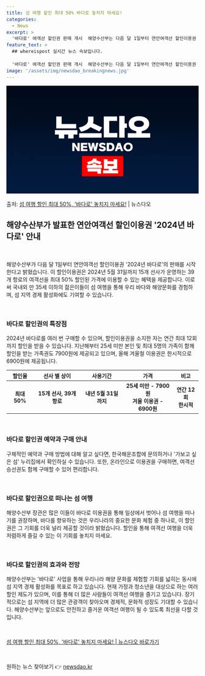 ```yaml
---
title: 섬 여행 할인 최대 50% 바다로 놓치지 마세요!
categories:
  - News
excerpt: >
  '바다로' 여객선 할인권 판매 개시  해양수산부는 다음 달 1일부터 연안여객선 할인이용권 '2024년 바다로…
feature_text: >
  ## whereispost 실시간 뉴스 속보입니다.

  '바다로' 여객선 할인권 판매 개시  해양수산부는 다음 달 1일부터 연안여객선 할인이용권 '2024년 바다로…
image: '/assets/img/newsdao_breakingnews.jpg'
---
```


![뉴스다오 속보](/assets/img/newsdao_breakingnews.jpg)

<p>출처: <a href="https://newsdao.kr/4006" rel="dofollow">섬 여행 할인 최대 50%, '바다로' 놓치지 마세요!</a> | 뉴스다오</p>

<h2 data-ke-size="size26">해양수산부가 발표한 연안여객선 할인이용권 '2024년 바다로' 안내</h2>
<p data-ke-size="size16">&nbsp;</p>
해양수산부가 다음 달 1일부터 연안여객선 할인이용권 '2024년 바다로'의 판매를 시작한다고 밝혔습니다. 이 할인이용권은 2024년 5월 31일까지 15개 선사가 운영하는 39개 항로의 여객선을 최대 50% 할인된 가격에 이용할 수 있는 혜택을 제공합니다. 이로써 국내외 만 35세 이하의 젊은이들이 섬 여행을 통해 우리 바다와 해양문화를 경험하며, 섬 지역 경제 활성화에도 기여할 수 있습니다.
<p data-ke-size="size16">&nbsp;</p>
<h3>바다로 할인권의 특장점</h3>
<p data-ke-size="size16">2024년 바다로를 여러 번 구매할 수 있으며, 할인이용권을 소지한 자는 연간 최대 12회까지 할인을 받을 수 있습니다. 지난해부터 25세 미만 본인 및 최대 5명의 가족이 함께 할인을 받는 가족권도 7900원에 제공되고 있으며, 올해 겨울철 이용권은 한시적으로 6900원에 제공됩니다.</p>
<table>
<thead>
<tr>
<th>할인율</th>
<th>선사 별 상이</th>
<th>사용기간</th>
<th>가격</th>
<th>비고</th>
</tr>
</thead>
<tbody>
<tr>
<td style="text-align: center; height: 17px;"><b>최대 50%</b></td>
<td style="text-align: center; height: 17px;"><b>15개 선사, 39개 항로</b></td>
<td style="text-align: center; height: 17px;"><b>내년 5월 31일까지</b></td>
<td style="text-align: center; height: 17px;"><b>25세 미만 - 7900원<br>겨울 이용권 - 6900원</b></td>
<td style="text-align: center; height: 17px;"><b>연간 12회<br>한시적</b></td>
</tr>
</tbody>
</table>
<p data-ke-size="size16">&nbsp;</p>
<h3>바다로 할인권 예약과 구매 안내</h3>
<p data-ke-size="size16">구체적인 예약과 구매 방법에 대해 알고 싶다면, 한국해운조합에 문의하거나 '가보고 싶은 섬' 누리집에서 확인하실 수 있습니다. 또한, 온라인으로 이용권을 구매하면, 여객선 승선권도 함께 구매할 수 있어 편리합니다.</p>
<p data-ke-size="size16">&nbsp;</p>
<h3>바다로 할인권으로 떠나는 섬 여행</h3>
<p data-ke-size="size16">해양수산부 장관은 많은 이들이 바다로 이용권을 통해 일상에서 벗어나 섬 여행을 떠나기를 권장하며, 바다를 향유하는 것은 우리나라의 중요한 문화 체험 중 하나로, 이 할인권은 그 기회를 더욱 널리 제공할 것이라 밝혔습니다. 할인을 통해 여객선 여행을 더욱 저렴하게 즐길 수 있는 이 기회를 놓치지 마세요.</p>
<p data-ke-size="size16">&nbsp;</p>
<h3>바다로 할인권의 효과와 전망</h3>
<p data-ke-size="size16">해양수산부는 '바다로' 사업을 통해 우리나라 해양 문화를 체험할 기회를 넓히는 동시에 섬 지역 경제 활성화를 목표로 하고 있습니다. 현재 가정과 청소년을 대상으로 하는 여러 할인 제도가 있으며, 이를 통해 더 많은 사람들이 여객선 여행을 즐기고 있습니다. 장기적으로는 섬 지역에 더 많은 관광객이 찾아오며 경제적, 문화적 성장도 기대할 수 있습니다. 해양수산부는 앞으로도 안전하고 즐거운 여객선 여행이 될 수 있도록 최선을 다할 것입니다.</p>
<p data-ke-size="size16">&nbsp;</p>
<div class="module-seemore">
<a href="https://newsdao.kr/4006" target="_blank" rel="noopener">섬 여행 할인 최대 50%, '바다로' 놓치지 마세요! | 뉴스다오 바로가기</a>
</div>
<p data-ke-size="size16">&nbsp;</p> 

원하는 뉴스 찾아보기 👉 <a href="https://newsdao.kr" rel="dofollow">newsdao.kr</a>


